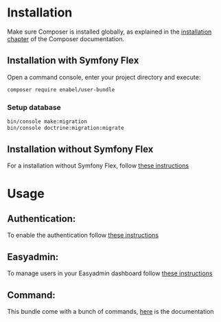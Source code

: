 # Installation

Make sure Composer is installed globally, as explained in the
[installation chapter](https://getcomposer.org/doc/00-intro.md)
of the Composer documentation.

## Installation with Symfony Flex

Open a command console, enter your project directory and execute:

```bash
composer require enabel/user-bundle
```

### Setup database

```bash
bin/console make:migration
bin/console doctrine:migration:migrate
```

## Installation without Symfony Flex

For a installation without Symfony Flex, follow [these instructions](without_flex.md)

# Usage

## Authentication:

To enable the authentication follow [these instructions](authentication.md)

## Easyadmin:

To manage users in your Easyadmin dashboard follow [these instructions](easyadmin.md)

## Command:

This bundle come with a bunch of commands, [here](command.md) is the documentation
